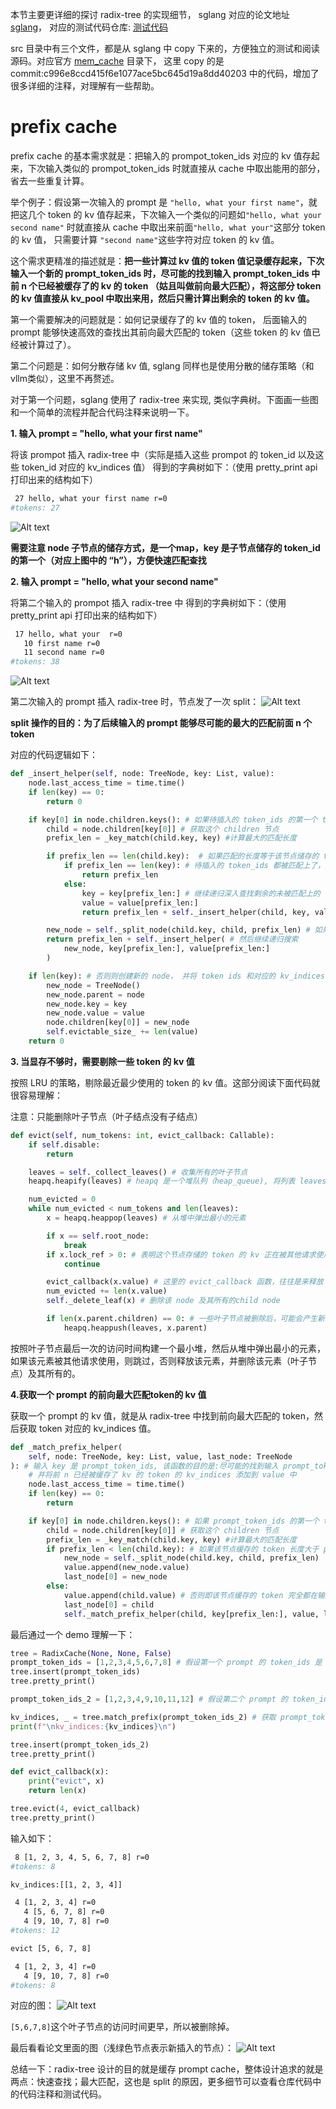 本节主要更详细的探讨 radix-tree 的实现细节， sglang 对应的论文地址 [sglang](https://arxiv.org/pdf/2312.07104)，
对应的测试代码仓库: [测试代码](https://github.com/weishengying/Notes/tree/main/sglang/radix_tree/src)

src 目录中有三个文件，都是从 sglang 中 copy 下来的，方便独立的测试和阅读源码。对应官方 [mem_cache](https://github.com/sgl-project/sglang/tree/main/python/sglang/srt/mem_cache) 目录下，
这里 copy 的是 commit:c996e8ccd415f6e1077ace5bc645d19a8dd40203 中的代码，增加了很多详细的注释，对理解有一些帮助。


# prefix cache

prefix cache 的基本需求就是：把输入的 prompot_token_ids 对应的 kv 值存起来，下次输入类似的 prompot_token_ids 时就直接从 cache 中取出能用的部分，省去一些重复计算。

举个例子：假设第一次输入的 prompt 是 `"hello, what your first name"`，就把这几个 token 的 kv 值存起来，下次输入一个类似的问题如`"hello, what your second name"` 时就直接从 cache 中取出来前面`"hello, what your"`这部分 token 的 kv 值， 只需要计算 `"second name"`这些字符对应 token 的 kv 值。

这个需求更精准的描述就是：**把一些计算过 kv 值的 token 值记录缓存起来，下次输入一个新的 prompt_token_ids 时，尽可能的找到输入 prompt_token_ids 中前 n 个已经被缓存了的 kv 的 token （姑且叫做前向最大匹配），将这部分 token 的 kv 值直接从 kv_pool 中取出来用，然后只需计算出剩余的 token 的 kv 值。**

第一个需要解决的问题就是：如何记录缓存了的 kv 值的 token， 后面输入的 prompt 能够快速高效的查找出其前向最大匹配的 token（这些 token 的 kv 值已经被计算过了）。

第二个问题是：如何分散存储 kv 值, sglang 同样也是使用分散的储存策略（和vllm类似），这里不再赘述。

对于第一个问题，sglang 使用了 radix-tree 来实现, 类似字典树。下面画一些图和一个简单的流程并配合代码注释来说明一下。

**1. 输入 prompt = "hello, what your first name"**

将该 prompot 插入 radix-tree 中（实际是插入这些 prompot 的 token_id 以及这些 token_id 对应的 kv_indices 值）
得到的字典树如下：（使用 pretty_print api 打印出来的结构如下）
```bash
 27 hello, what your first name r=0
#tokens: 27
```
![Alt text](image.png)

**需要注意 node 子节点的储存方式，是一个map，key 是子节点储存的 token_id 的第一个（对应上图中的 “h”），方便快速匹配查找**

**2. 输入 prompt = "hello, what your second name"**

将第二个输入的 prompot 插入 radix-tree 中
得到的字典树如下：（使用 pretty_print api 打印出来的结构如下）
```bash
 17 hello, what your  r=0
   10 first name r=0
   11 second name r=0
#tokens: 38
```
![Alt text](image-1.png)

第二次输入的 prompt 插入 radix-tree 时，节点发了一次 split：
![Alt text](image-2.png)

**split 操作的目的：为了后续输入的 prompt 能够尽可能的最大的匹配前面 n 个 token**

对应的代码逻辑如下：
```python
def _insert_helper(self, node: TreeNode, key: List, value):
    node.last_access_time = time.time()
    if len(key) == 0:
        return 0

    if key[0] in node.children.keys(): # 如果待插入的 token_ids 的第一个 token id 在某个 children 节点已经存在
        child = node.children[key[0]] # 获取这个 children 节点
        prefix_len = _key_match(child.key, key) #计算最大的匹配长度

        if prefix_len == len(child.key):  # 如果匹配的长度等于该节点储存的 token_id 长度，则说明该节点已经被完全匹配上，可以继续深入查找
            if prefix_len == len(key): # 待插入的 token_ids 都被匹配上了，则返回匹配的长度（查找结束）
                return prefix_len
            else:
                key = key[prefix_len:] # 继续递归深入查找剩余的未被匹配上的 token_ids
                value = value[prefix_len:]
                return prefix_len + self._insert_helper(child, key, value)

        new_node = self._split_node(child.key, child, prefix_len) # 如果匹配的长度小于该节点储存的 token_id 长度，把该节点 split 掉
        return prefix_len + self._insert_helper( # 然后继续递归搜索
            new_node, key[prefix_len:], value[prefix_len:]
        )

    if len(key): # 否则则创建新的 node， 并将 token ids 和对应的 kv_indices 信息存在到 children 的 key 和 value 中
        new_node = TreeNode()
        new_node.parent = node
        new_node.key = key
        new_node.value = value
        node.children[key[0]] = new_node
        self.evictable_size_ += len(value)
    return 0
```

**3. 当显存不够时，需要剔除一些 token 的 kv 值**

按照 LRU 的策略，剔除最近最少使用的 token 的 kv 值。这部分阅读下面代码就很容易理解：

注意：只能删除叶子节点（叶子结点没有子结点）
```python
def evict(self, num_tokens: int, evict_callback: Callable):
    if self.disable:
        return

    leaves = self._collect_leaves() # 收集所有的叶子节点
    heapq.heapify(leaves) # heapq 是一个堆队列（heap_queue), 将列表 leaves 转换为一个最小堆（就地操作）, node 中定义了 __lt__ 函数，即最后一次被访问时间越早的 node 在堆的上面

    num_evicted = 0
    while num_evicted < num_tokens and len(leaves):
        x = heapq.heappop(leaves) # 从堆中弹出最小的元素

        if x == self.root_node:
            break
        if x.lock_ref > 0: # 表明这个节点存储的 token 的 kv 正在被其他请求使用，不能删除，跳过
            continue

        evict_callback(x.value) # 这里的 evict_callback 函数，往往是来释放 kv_pool 中的 x.value（token_ids) 对应的 kv
        num_evicted += len(x.value)
        self._delete_leaf(x) # 删除该 node 及其所有的child node

        if len(x.parent.children) == 0: # 一些叶子节点被删除后，可能会产生新的叶子节点，收集这些新的叶子节点
            heapq.heappush(leaves, x.parent)
```
按照叶子节点最后一次的访问时间构建一个最小堆，然后从堆中弹出最小的元素，如果该元素被其他请求使用，则跳过，否则释放该元素，并删除该元素（叶子节点）及其所有的。

**4.获取一个 prompt 的前向最大匹配token的 kv 值**

获取一个 prompt 的 kv 值，就是从 radix-tree 中找到前向最大匹配的 token，然后获取 token 对应的 kv_indices 值。
```python
def _match_prefix_helper(
    self, node: TreeNode, key: List, value, last_node: TreeNode
): # 输入 key 是 prompt_token_ids, 该函数的目的是:尽可能的找到输入 prompt_token_ids 中前 n 个已经被缓存了的 kv 的 token （姑且叫做前向最大匹配），
    # 并将前 n 已经被缓存了 kv 的 token 的 kv_indices 添加到 value 中
    node.last_access_time = time.time()
    if len(key) == 0:
        return

    if key[0] in node.children.keys(): # 如果 prompt_token_ids 的第一个 token id 在某个 children 节点已经存在
        child = node.children[key[0]] # 获取这个 children 节点
        prefix_len = _key_match(child.key, key) #计算最大的匹配长度
        if prefix_len < len(child.key): # 如果该节点缓存的 token 长度大于 prompt_token_ids 的长度，则将这个节点进行 split，并返回新的节点
            new_node = self._split_node(child.key, child, prefix_len)
            value.append(new_node.value)
            last_node[0] = new_node
        else:
            value.append(child.value) # 否则即该节点缓存的 token 完全都在输入 prompt_token_ids 中
            last_node[0] = child
            self._match_prefix_helper(child, key[prefix_len:], value, last_node) # 递归继续找 prompt_token_ids 中剩下的部分（key[prefix_len:]）的 token 是否被缓存了 kv
```

最后通过一个 demo 理解一下：
```python
tree = RadixCache(None, None, False)
prompt_token_ids = [1,2,3,4,5,6,7,8] # 假设第一个 prompt 的 token_ids 是 [1,2,3,4,5,6,7,8]
tree.insert(prompt_token_ids)
tree.pretty_print()

prompt_token_ids_2 = [1,2,3,4,9,10,11,12] # 假设第二个 prompt 的 token_ids 是 [1,2,3,4,9,10,11,12]

kv_indices, _ = tree.match_prefix(prompt_token_ids_2) # 获取 prompt_token_ids_2 前向最大匹配的 kv_indices
print(f"\nkv_indices:{kv_indices}\n")

tree.insert(prompt_token_ids_2)
tree.pretty_print()

def evict_callback(x):
    print("evict", x)
    return len(x)

tree.evict(4, evict_callback)
tree.pretty_print()
```
输入如下：
```bash
 8 [1, 2, 3, 4, 5, 6, 7, 8] r=0
#tokens: 8

kv_indices:[[1, 2, 3, 4]]

 4 [1, 2, 3, 4] r=0
   4 [5, 6, 7, 8] r=0
   4 [9, 10, 7, 8] r=0
#tokens: 12

evict [5, 6, 7, 8]

 4 [1, 2, 3, 4] r=0
   4 [9, 10, 7, 8] r=0
#tokens: 8
```
对应的图：
![Alt text](image-3.png)

`[5,6,7,8]`这个叶子节点的访问时间更早，所以被删除掉。

最后看看论文里面的图（浅绿色节点表示新插入的节点）：
![Alt text](image-4.png)

总结一下：radix-tree 设计的目的就是缓存 prompt cache，整体设计追求的就是两点：快速查找；最大匹配，这也是 split 的原因，更多细节可以查看仓库代码中的代码注释和测试代码。